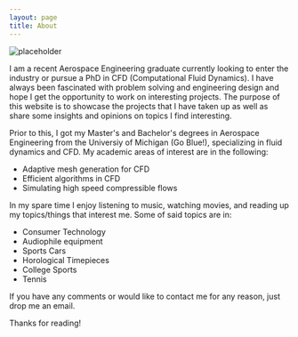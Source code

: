 ```yaml
---
layout: page
title: About
---
```


![placeholder](http://lennardgoh.github.io/images/aboutMe.jpg "Me and my parents at my Graduation Ceremony")

I am a recent Aerospace Engineering graduate currently looking to enter the industry or pursue a PhD in CFD (Computational Fluid Dynamics). I have always been fascinated with problem solving and engineering design and hope I get the opportunity to work on interesting projects. The purpose of this website is to showcase the projects that I have taken up as well as share some insights and opinions on topics I find interesting.

Prior to this, I got my Master's and Bachelor's degrees in Aerospace Engineering from the Universiy of Michigan (Go Blue!), specializing in fluid dynamics and CFD. My academic areas of interest are in the following:

* Adaptive mesh generation for CFD
* Efficient algorithms in CFD
* Simulating high speed compressible flows

In my spare time I enjoy listening to music, watching movies, and reading up my topics/things that interest me. Some of said topics are in:

* Consumer Technology
* Audiophile equipment
* Sports Cars
* Horological Timepieces
* College Sports
* Tennis

If you have any comments or would like to contact me for any reason, just drop me an email.

Thanks for reading!
